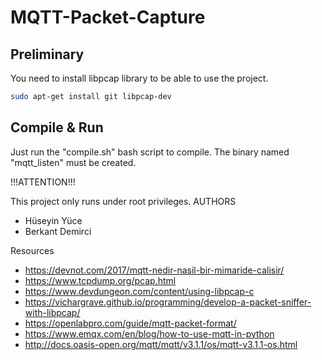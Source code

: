 # MQTT-Packet-Capture

## Preliminary

You need to install libpcap library to be able to use the project.

```sh
sudo apt-get install git libpcap-dev
```

## Compile & Run

Just run the "compile.sh" bash script to compile. The binary named "mqtt_listen" must be created.

!!!ATTENTION!!!

This project only runs under root privileges. 
AUTHORS 

- Hüseyin Yüce
- Berkant Demirci

Resources 

- https://devnot.com/2017/mqtt-nedir-nasil-bir-mimaride-calisir/
- https://www.tcpdump.org/pcap.html
- https://www.devdungeon.com/content/using-libpcap-c
- https://vichargrave.github.io/programming/develop-a-packet-sniffer-with-libpcap/
- https://openlabpro.com/guide/mqtt-packet-format/
- https://www.emqx.com/en/blog/how-to-use-mqtt-in-python
- http://docs.oasis-open.org/mqtt/mqtt/v3.1.1/os/mqtt-v3.1.1-os.html